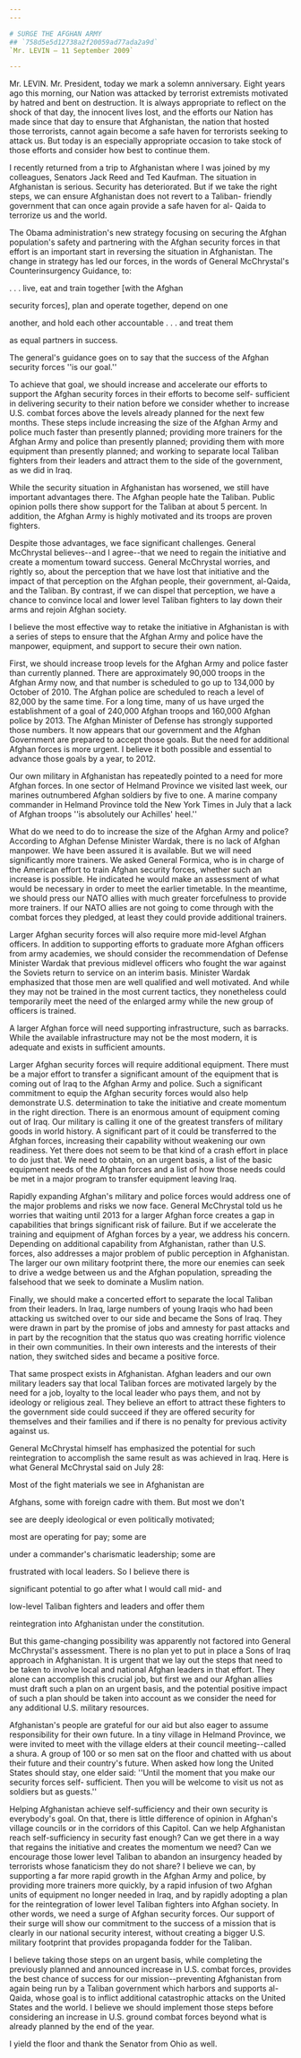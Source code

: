 ```yaml
---
---

# SURGE THE AFGHAN ARMY
## `758d5e5d12738a2f20059ad77ada2a9d`
`Mr. LEVIN — 11 September 2009`

---
```



Mr. LEVIN. Mr. President, today we mark a solemn anniversary. Eight 
years ago this morning, our Nation was attacked by terrorist extremists 
motivated by hatred and bent on destruction. It is always appropriate 
to reflect on the shock of that day, the innocent lives lost, and the 
efforts our Nation has made since that day to ensure that Afghanistan, 
the nation that hosted those terrorists, cannot again become a safe 
haven for terrorists seeking to attack us. But today is an especially 
appropriate occasion to take stock of those efforts and consider how 
best to continue them.



I recently returned from a trip to Afghanistan where I was joined by 
my colleagues, Senators Jack Reed and Ted Kaufman. The situation in 
Afghanistan is serious. Security has deteriorated. But if we take the 
right steps, we can ensure Afghanistan does not revert to a Taliban-
friendly government that can once again provide a safe haven for al-
Qaida to terrorize us and the world.

The Obama administration's new strategy focusing on securing the 
Afghan population's safety and partnering with the Afghan security 
forces in that effort is an important start in reversing the situation 
in Afghanistan. The change in strategy has led our forces, in the words 
of General McChrystal's Counterinsurgency Guidance, to:




 . . . live, eat and train together [with the Afghan 


 security forces], plan and operate together, depend on one 


 another, and hold each other accountable . . . and treat them 


 as equal partners in success.


The general's guidance goes on to say that the success of the Afghan 
security forces ''is our goal.''

To achieve that goal, we should increase and accelerate our efforts 
to support the Afghan security forces in their efforts to become self-
sufficient in delivering security to their nation before we consider 
whether to increase U.S. combat forces above the levels already planned 
for the next few months. These steps include increasing the size of the 
Afghan Army and police much faster than presently planned; providing 
more trainers for the Afghan Army and police than presently planned; 
providing them with more equipment than presently planned; and working 
to separate local Taliban fighters from their leaders and attract them 
to the side of the government, as we did in Iraq.

While the security situation in Afghanistan has worsened, we still 
have important advantages there. The Afghan people hate the Taliban. 
Public opinion polls there show support for the Taliban at about 5 
percent. In addition, the Afghan Army is highly motivated and its 
troops are proven fighters.

Despite those advantages, we face significant challenges. General 
McChrystal believes--and I agree--that we need to regain the initiative 
and create a momentum toward success. General McChrystal worries, and 
rightly so, about the perception that we have lost that initiative and 
the impact of that perception on the Afghan people, their government, 
al-Qaida, and the Taliban. By contrast, if we can dispel that 
perception, we have a chance to convince local and lower level Taliban 
fighters to lay down their arms and rejoin Afghan society.

I believe the most effective way to retake the initiative in 
Afghanistan is with a series of steps to ensure that the Afghan Army 
and police have the manpower, equipment, and support to secure their 
own nation.

First, we should increase troop levels for the Afghan Army and police 
faster than currently planned. There are approximately 90,000 troops in 
the Afghan Army now, and that number is scheduled to go up to 134,000 
by October of 2010. The Afghan police are scheduled to reach a level of 
82,000 by the same time. For a long time, many of us have urged the 
establishment of a goal of 240,000 Afghan troops and 160,000 Afghan 
police by 2013. The Afghan Minister of Defense has strongly supported 
those numbers. It now appears that our government and the Afghan 
Government are prepared to accept those goals. But the need for 
additional Afghan forces is more urgent. I believe it both possible and 
essential to advance those goals by a year, to 2012.

Our own military in Afghanistan has repeatedly pointed to a need for 
more Afghan forces. In one sector of Helmand Province we visited last 
week, our marines outnumbered Afghan soldiers by five to one. A marine 
company commander in Helmand Province told the New York Times in July 
that a lack of Afghan troops ''is absolutely our Achilles' heel.''

What do we need to do to increase the size of the Afghan Army and 
police? According to Afghan Defense Minister Wardak, there is no lack 
of Afghan manpower. We have been assured it is available. But we will 
need significantly more trainers. We asked General Formica, who is in 
charge of the American effort to train Afghan security forces, whether 
such an increase is possible. He indicated he would make an assessment 
of what would be necessary in order to meet the earlier timetable. In 
the meantime, we should press our NATO allies with much greater 
forcefulness to provide more trainers. If our NATO allies are not going 
to come through with the combat forces they pledged, at least they 
could provide additional trainers.

Larger Afghan security forces will also require more mid-level Afghan 
officers. In addition to supporting efforts to graduate more Afghan 
officers from army academies, we should consider the recommendation of 
Defense Minister Wardak that previous midlevel officers who fought the 
war against the Soviets return to service on an interim basis. Minister 
Wardak emphasized that those men are well qualified and well motivated. 
And while they may not be trained in the most current tactics, they 
nonetheless could temporarily meet the need of the enlarged army while 
the new group of officers is trained.

A larger Afghan force will need supporting infrastructure, such as 
barracks. While the available infrastructure may not be the most 
modern, it is adequate and exists in sufficient amounts.

Larger Afghan security forces will require additional equipment. 
There must be a major effort to transfer a significant amount of the 
equipment that is coming out of Iraq to the Afghan Army and police. 
Such a significant commitment to equip the Afghan security forces would 
also help demonstrate U.S. determination to take the initiative and 
create momentum in the right direction. There is an enormous amount of 
equipment coming out of Iraq. Our military is calling it one of the 
greatest transfers of military goods in world history. A significant 
part of it could be transferred to the Afghan forces, increasing their 
capability without weakening our own readiness. Yet there does not seem 
to be that kind of a crash effort in place to do just that. We need to 
obtain, on an urgent basis, a list of the basic equipment needs of the 
Afghan forces and a list of how those needs could be met in a major 
program to transfer equipment leaving Iraq.


Rapidly expanding Afghan's military and police forces would address 
one of the major problems and risks we now face. General McChrystal 
told us he worries that waiting until 2013 for a larger Afghan force 
creates a gap in capabilities that brings significant risk of failure. 
But if we accelerate the training and equipment of Afghan forces by a 
year, we address his concern. Depending on additional capability from 
Afghanistan, rather than U.S. forces, also addresses a major problem of 
public perception in Afghanistan. The larger our own military footprint 
there, the more our enemies can seek to drive a wedge between us and 
the Afghan population, spreading the falsehood that we seek to dominate 
a Muslim nation.

Finally, we should make a concerted effort to separate the local 
Taliban from their leaders. In Iraq, large numbers of young Iraqis who 
had been attacking us switched over to our side and became the Sons of 
Iraq. They were drawn in part by the promise of jobs and amnesty for 
past attacks and in part by the recognition that the status quo was 
creating horrific violence in their own communities. In their own 
interests and the interests of their nation, they switched sides and 
became a positive force.

That same prospect exists in Afghanistan. Afghan leaders and our own 
military leaders say that local Taliban forces are motivated largely by 
the need for a job, loyalty to the local leader who pays them, and not 
by ideology or religious zeal. They believe an effort to attract these 
fighters to the government side could succeed if they are offered 
security for themselves and their families and if there is no penalty 
for previous activity against us.

General McChrystal himself has emphasized the potential for such 
reintegration to accomplish the same result as was achieved in Iraq. 
Here is what General McChrystal said on July 28:




 Most of the fight materials we see in Afghanistan are 


 Afghans, some with foreign cadre with them. But most we don't 


 see are deeply ideological or even politically motivated; 


 most are operating for pay; some are




 under a commander's charismatic leadership; some are 


 frustrated with local leaders. So I believe there is 


 significant potential to go after what I would call mid- and 


 low-level Taliban fighters and leaders and offer them 


 reintegration into Afghanistan under the constitution.


But this game-changing possibility was apparently not factored into 
General McChrystal's assessment. There is no plan yet to put in place a 
Sons of Iraq approach in Afghanistan. It is urgent that we lay out the 
steps that need to be taken to involve local and national Afghan 
leaders in that effort. They alone can accomplish this crucial job, but 
first we and our Afghan allies must draft such a plan on an urgent 
basis, and the potential positive impact of such a plan should be taken 
into account as we consider the need for any additional U.S. military 
resources.

Afghanistan's people are grateful for our aid but also eager to 
assume responsibility for their own future. In a tiny village in 
Helmand Province, we were invited to meet with the village elders at 
their council meeting--called a shura. A group of 100 or so men sat on 
the floor and chatted with us about their future and their country's 
future. When asked how long the United States should stay, one elder 
said: ''Until the moment that you make our security forces self-
sufficient. Then you will be welcome to visit us not as soldiers but as 
guests.''

Helping Afghanistan achieve self-sufficiency and their own security 
is everybody's goal. On that, there is little difference of opinion in 
Afghan's village councils or in the corridors of this Capitol. Can we 
help Afghanistan reach self-sufficiency in security fast enough? Can we 
get there in a way that regains the initiative and creates the momentum 
we need? Can we encourage those lower level Taliban to abandon an 
insurgency headed by terrorists whose fanaticism they do not share? I 
believe we can, by supporting a far more rapid growth in the Afghan 
Army and police, by providing more trainers more quickly, by a rapid 
infusion of two Afghan units of equipment no longer needed in Iraq, and 
by rapidly adopting a plan for the reintegration of lower level Taliban 
fighters into Afghan society. In other words, we need a surge of Afghan 
security forces. Our support of their surge will show our commitment to 
the success of a mission that is clearly in our national security 
interest, without creating a bigger U.S. military footprint that 
provides propaganda fodder for the Taliban.

I believe taking those steps on an urgent basis, while completing the 
previously planned and announced increase in U.S. combat forces, 
provides the best chance of success for our mission--preventing 
Afghanistan from again being run by a Taliban government which harbors 
and supports al-Qaida, whose goal is to inflict additional catastrophic 
attacks on the United States and the world. I believe we should 
implement those steps before considering an increase in U.S. ground 
combat forces beyond what is already planned by the end of the year.

I yield the floor and thank the Senator from Ohio as well.
